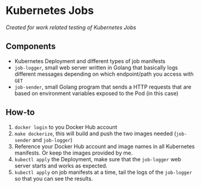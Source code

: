 # Kubernetes Jobs

_Created for work related testing of Kubernetes Jobs_

## Components
* Kubernetes Deployment and different types of job manifests
* `job-logger`, small web server written in Golang that basically logs different messages depending on which endpoint/path you access with `GET` 
* `job-sender`, small Golang program that sends a HTTP requests that are based on environment variables exposed to the Pod (in this case)

## How-to
1. `docker login` to you Docker Hub account
2. `make dockerize`, this will build and push the two images needed (`job-sender` and `job-logger`)
3. Reference your Docker Hub account and image names in all Kubernetes manifests. Or keep the images provided by me.
4. `kubectl apply` the Deployment, make sure that the `job-logger` web server starts and works as expected.
5. `kubectl apply` on job manifests at a time, tail the logs of the `job-logger` so that you can see the results. 